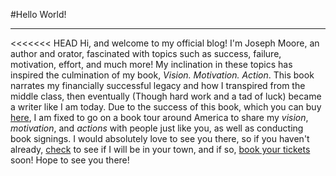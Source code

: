 #Hello World!
_____


<<<<<<< HEAD
Hi, and welcome to my official blog! I'm Joseph Moore, an author and orator, fascinated with topics such as success, failure, motivation, effort, and much more! My inclination in these topics has inspired the culmination of my book, *Vision. Motivation. Action*. This book narrates my financially successful legacy and how I transpired from the middle class, then eventually (Though hard work and a tad of luck) became a writer like I am today. Due to the success of this book, which you can buy [here](/buy-book), I am fixed to go on a book tour around America to share my *vision*, *motivation*, and *actions* with people just like you, as well as conducting book signings. I would absolutely love to see you there, so if you haven't already, [check](/event-schedule) to see if I will be in your town, and if so, [book your tickets](/booking) soon! Hope to see you there!
